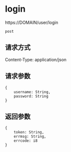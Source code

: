 # login
https://DOMAIN/user/login 

`post`

## 请求方式

Content-Type: application/json

## 请求参数

```
{
    username: String,
    password: String
}
```

## 返回参数

```
{
    token: String,
    errmsg: String,
    errcode: i8
}
```